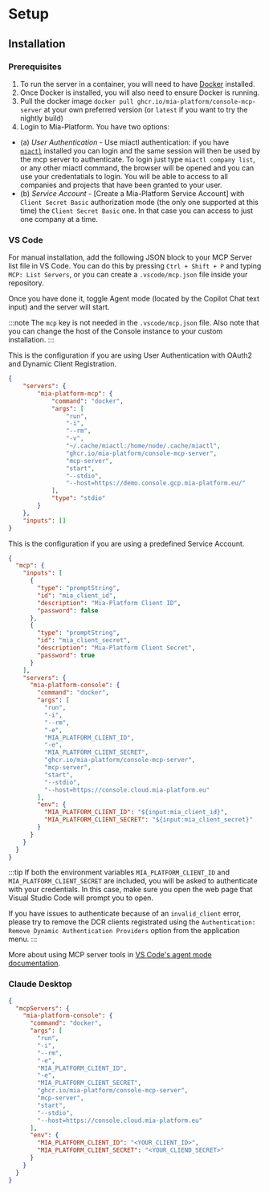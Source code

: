 # Setup

## Installation

### Prerequisites

1. To run the server in a container, you will need to have [Docker] installed.
2. Once Docker is installed, you will also need to ensure Docker is running.
3. Pull the docker image `docker pull ghcr.io/mia-platform/console-mcp-server` at your own preferred version (or `latest` if you want to try the nightly build)
4. Login to Mia-Platform. You have two options:
  - (a) *User Authentication* - Use miactl authentication: if you have [`miactl`][miactl] installed you can login and
     the same session will then be used by the mcp server to authenticate. To login just type `miactl company list`, or any other miactl command, the browser will be opened and you can use your credentatials to login. You will be able to access to all companies and projects that have been granted to your user.
  - (b) *Service Account* - [Create a Mia-Platform Service Account] with `Client Secret Basic` authorization mode (the only one supported at this time) the `Client Secret Basic` one. In that case you can access to just one company at a time.
    

### VS Code

For manual installation, add the following JSON block to your MCP Server list file in VS Code.
You can do this by pressing `Ctrl + Shift + P` and typing `MCP: List Servers`, or you can create a `.vscode/mcp.json` file inside your repository.

Once you have done it, toggle Agent mode (located by the Copilot Chat text input) and the server will start.

:::note
The `mcp` key is not needed in the `.vscode/mcp.json` file.
Also note that you can change the host of the Console instance to your custom installation.
:::

This is the configuration if you are using User Authentication with OAuth2 and Dynamic Client Registration.

```json
{
    "servers": {
        "mia-platform-mcp": {
            "command": "docker",
            "args": [
                "run",
                "-i",
                "--rm",
                "-v",
                "~/.cache/miactl:/home/node/.cache/miactl",
                "ghcr.io/mia-platform/console-mcp-server",
                "mcp-server",
                "start",
                "--stdio",
                "--host=https://demo.console.gcp.mia-platform.eu/"
            ],
            "type": "stdio"
        }
    },
    "inputs": []
}
```


This is the configuration if you are using a predefined Service Account.

```json
{
  "mcp": {
    "inputs": [
      {
        "type": "promptString",
        "id": "mia_client_id",
        "description": "Mia-Platform Client ID",
        "password": false
      },
      {
        "type": "promptString",
        "id": "mia_client_secret",
        "description": "Mia-Platform Client Secret",
        "password": true
      }
    ],
    "servers": {
      "mia-platform-console": {
        "command": "docker",
        "args": [
          "run",
          "-i",
          "--rm",
          "-e",
          "MIA_PLATFORM_CLIENT_ID",
          "-e",
          "MIA_PLATFORM_CLIENT_SECRET",
          "ghcr.io/mia-platform/console-mcp-server",
          "mcp-server",
          "start",
          "--stdio",
          "--host=https://console.cloud.mia-platform.eu"
        ],
        "env": {
          "MIA_PLATFORM_CLIENT_ID": "${input:mia_client_id}",
          "MIA_PLATFORM_CLIENT_SECRET": "${input:mia_client_secret}"
        }
      }
    }
  }
}
```

:::tip
If both the environment variables `MIA_PLATFORM_CLIENT_ID` and `MIA_PLATFORM_CLIENT_SECRET` are included, you will be asked to authenticate with your credentials. In this case, make sure you open the web page that Visual Studio Code will prompt you to open.

If you have issues to authenticate because of an `invalid_client` error, please try to remove the DCR clients registrated using the `Authentication: Remove Dynamic Authentication Providers` option from the application menu.
:::

More about using MCP server tools in [VS Code's agent mode documentation].

### Claude Desktop

```json
{
  "mcpServers": {
    "mia-platform-console": {
      "command": "docker",
      "args": [
        "run",
        "-i",
        "--rm",
        "-e",
        "MIA_PLATFORM_CLIENT_ID",
        "-e",
        "MIA_PLATFORM_CLIENT_SECRET",
        "ghcr.io/mia-platform/console-mcp-server",
        "mcp-server",
        "start",
        "--stdio",
        "--host=https://console.cloud.mia-platform.eu"
      ],
      "env": {
        "MIA_PLATFORM_CLIENT_ID": "<YOUR_CLIENT_ID>",
        "MIA_PLATFORM_CLIENT_SECRET": "<YOUR_CLIEND_SECRET>"
      }
    }
  }
}
```

[Docker]: https://www.docker.com/
[miactl]: https://github.com/mia-platform/miactl
[VS Code's agent mode documentation]: https://code.visualstudio.com/docs/copilot/chat/mcp-servers
